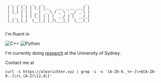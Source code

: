 ```text
  _   _ _   _   _                   _ 
 | | | (_) | |_| |__   ___ _ __ ___| |
 | |_| | | | __| '_ \ / _ \ '__/ _ \ |
 |  _  | | | |_| | | |  __/ | |  __/_|
 |_| |_|_|  \__|_| |_|\___|_|  \___(_)
                                      
```

I'm fluent in

![C++](https://img.shields.io/badge/c++-%2300599C.svg?style=flat-square&logo=c%2B%2B&logoColor=white) ![Python](https://img.shields.io/badge/python-3670A0?style=flat-square&logo=python&logoColor=ffdd54)


I'm currently doing [research](https://www.sydney.edu.au/business/about/our-people/research-students/alexander-richter-601.html) at the University of Sydney.

Contact me at

```shell
curl -s https://alexrichter.xyz | grep -i -o '[A-Z0-9._%+-]\+@[A-Z0-9.-]\+\.[A-Z]\{2,4\}'
```
